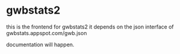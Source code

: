 gwbstats2
=========

this is the frontend for gwbstats2 
it depends on the json interface of gwbstats.appspot.com/gwb.json

documentation will happen. 
